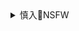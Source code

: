 <details><summary>慎入🔞NSFW</summary>

Not Safe For Work
![](https://upload.wikimedia.org/wikipedia/commons/thumb/d/d3/Biohazard_Symbol_Specification.png/210px-Biohazard_Symbol_Specification.png)

<details><summary><b>风险自理Use At Your Own Risk🈲</summary>

https://www.meitulu.com/item/18713_2.html
https://www.meitulu.com/item/19015_3.html
https://www.meitulu.com/item/20388_7.html
https://www.meitulu.com/item/10601.html
https://www.meitulu.com/item/8720.html
https://www.meitulu.com/item/18517.html
https://www.meitulu.com/item/19139.html
https://www.meitulu.com/item/5975.html
https://www.meitulu.com/item/15350.html
https://www.meitulu.com/item/15867.html
https://www.meitulu.com/item/14493.html
https://www.meitulu.com/item/14425.html
https://www.meitulu.com/item/14419_7.html
https://m.meitulu.com/item/7464_5.html
https://m.meitulu.com/item/8781.html
https://m.meitulu.com/item/16967_10.html
https://m.meitulu.com/item/8780_9.html
https://m.meitulu.com/item/18664_5.html
https://m.meitulu.com/item/8776_10.html
https://m.meitulu.com/item/5984.html
https://m.meitulu.com/item/11757_3.html
https://m.meitulu.com/item/18894.html
https://m.meitulu.com/item/7871_13.html
https://m.meitulu.com/item/19745_3.html
https://m.meitulu.com/item/8754.html
https://m.meitulu.com/item/8496.html
https://m.meitulu.com/item/8516_5.html
https://m.meitulu.com/item/19782_10.html
https://m.meitulu.com/item/8515_10.html
https://m.meitulu.com/item/10384_12.html
https://m.meitulu.com/item/5979_5.html
https://m.meitulu.com/item/6003_4.html
https://m.meitulu.com/item/17922_12.html

### YouMi尤蜜荟] Vol.151 妲己_Toxic - 黑丝血滴子+女仆系列写真
https://www.meitulu.com/item/14697.html
![](https://img.gzhuibei.com/images/img/14697/1.jpg)

### XIUREN秀人] No.1511 女神@奶瓶土肥圆矮挫丑黑穷 - 越南富国岛旅拍写真
https://www.meitulu.com/item/18734.html
![](https://img.gzhuibei.com/images/img/18734/2.jpg)
![](https://img.gzhuibei.com/images/img/18734/3.jpg)
![](https://img.gzhuibei.com/images/img/18734/9.jpg)

</details>
</details>
